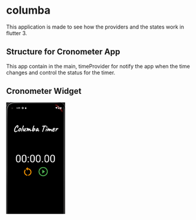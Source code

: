 # columba
This application is made to see how the providers and the states work in flutter 3.

## Structure for Cronometer App
This app contain in the main, timeProvider for notify the app when the time changes
and control the status for the timer. 

## Cronometer Widget
<img src="images/columba_app.png" alt="Columba app" witdh="300" height="300"/>